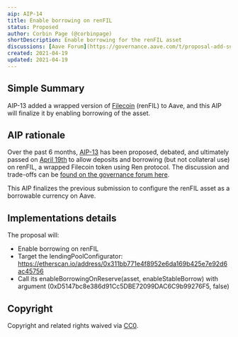 ```yaml
---
aip: AIP-14
title: Enable borrowing on renFIL
status: Proposed
author: Corbin Page (@corbinpage)
shortDescription: Enable borrowing for the renFIL asset
discussions: [Aave Forum](https://governance.aave.com/t/proposal-add-support-for-renfil-filecoin/1059)
created: 2021-04-19
updated: 2021-04-19
---
```


<!--You can leave these HTML comments in your merged AIP and delete the visible duplicate text guides, they will not appear and may be helpful to refer to if you edit it again. This is the suggested template for new AIPs. Note that an AIP number will be assigned by an editor. When opening a pull request to submit your AIP, please use an abbreviated title in the filename, `AIP-draft_title_abbrev.md`. The title should be 44 characters or less.-->

## Simple Summary

<!--"If you can't explain it simply, you don't understand it well enough." Provide a simplified and layman-accessible explanation of the AIP.-->

AIP-13 added a wrapped version of [Filecoin](https://filecoin.io/) (renFIL) to Aave, and this AIP will finalize it by enabling borrowing of the asset.

## AIP rationale

Over the past 6 months, [AIP-13](https://github.com/aave/aip/blob/Pending-AIPs/content/aips/AIP-13.md
) has been proposed, debated, and ultimately passed on [April 19th](https://app.aave.com/governance/8-QmY4AYSTrxVvqTprSjwuaTiECzrWEs2JJFwTx6UNpYMepW) to allow deposits and borrowing (but not collateral use) on renFIL, a wrapped Filecoin token using Ren protocol. The discussion and trade-offs can be [found on the governance forum here](https://governance.aave.com/t/proposal-add-support-for-renfil-filecoin/1059).

This AIP finalizes the previous submission to configure the renFIL asset as a borrowable currency on Aave.

## Implementations details

The proposal will:
- Enable borrowing on renFIL
- Target the lendingPoolConfigurator: https://etherscan.io/address/0x311bb771e4f8952e6da169b425e7e92d6ac45756
- Call its enableBorrowingOnReserve(asset, enableStableBorrow) with argument (0xD5147bc8e386d91Cc5DBE72099DAC6C9b99276F5, false)

## Copyright

Copyright and related rights waived via [CC0](https://creativecommons.org/publicdomain/zero/1.0/).